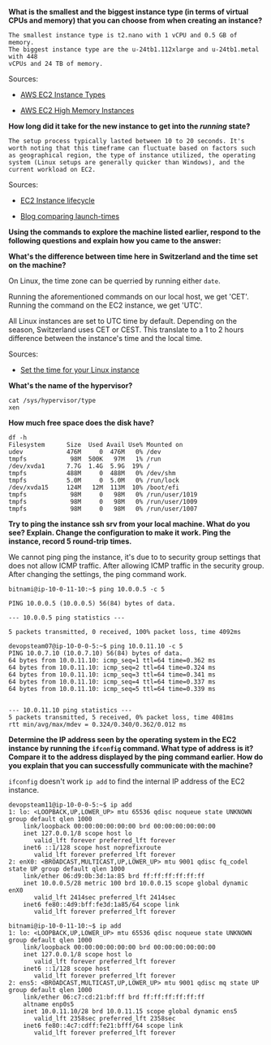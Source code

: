 **What is the smallest and the biggest instance type (in terms of virtual CPUs and memory) that you can choose from when creating an instance?**

```
The smallest instance type is t2.nano with 1 vCPU and 0.5 GB of memory.
The biggest instance type are the u-24tb1.112xlarge and u-24tb1.metal with 448
vCPUs and 24 TB of memory.
```

Sources:

- [AWS EC2 Instance Types](https://aws.amazon.com/ec2/instance-types/)

- [AWS EC2 High Memory Instances](https://aws.amazon.com/ec2/instance-types/high-memory/)


**How long did it take for the new instance to get into the _running_ state?**

``````
The setup process typically lasted between 10 to 20 seconds. It's worth noting that this timeframe can fluctuate based on factors such as geographical region, the type of instance utilized, the operating system (Linux setups are generally quicker than Windows), and the current workload on EC2.
``````

Sources:

- [EC2 Instance lifecycle](https://docs.aws.amazon.com/AWSEC2/latest/UserGuide/ec2-instance-lifecycle.html)

- [Blog comparing launch-times](https://www.martysweet.co.uk/ec2-launch-times/)

**Using the commands to explore the machine listed earlier, respond to the following questions and explain how you came to the answer:**

**What's the difference between time here in Switzerland and the time set on**
**the machine?**

On Linux, the time zone can be querried by running either `date`.

Running the aforementioned commands on our local host, we get 'CET'.
Running the command on the EC2 instance, we get 'UTC'.

All Linux instances are set to UTC time by default. Depending on the season, Switzerland
uses CET or CEST. This translate to a 1 to 2 hours difference between the instance's
time and the local time.

Sources:

- [Set the time for your Linux instance](https://docs.aws.amazon.com/AWSEC2/latest/UserGuide/set-time.html)

**What's the name of the hypervisor?**

```
cat /sys/hypervisor/type
xen
```

**How much free space does the disk have?**

```
df -h
Filesystem      Size  Used Avail Use% Mounted on
udev            476M     0  476M   0% /dev
tmpfs            98M  500K   97M   1% /run
/dev/xvda1      7.7G  1.4G  5.9G  19% /
tmpfs           488M     0  488M   0% /dev/shm
tmpfs           5.0M     0  5.0M   0% /run/lock
/dev/xvda15     124M   12M  113M  10% /boot/efi
tmpfs            98M     0   98M   0% /run/user/1019
tmpfs            98M     0   98M   0% /run/user/1009
tmpfs            98M     0   98M   0% /run/user/1007
```

**Try to ping the instance ssh srv from your local machine. What do you see? Explain. Change the configuration to make it work. Ping the instance, record 5 round-trip times.**

We cannot ping ping the instance, it's due to to security group settings that does not allow ICMP traffic. After allowing ICMP traffic in the security group.
After changing the settings, the ping command work.

```
bitnami@ip-10-0-11-10:~$ ping 10.0.0.5 -c 5

PING 10.0.0.5 (10.0.0.5) 56(84) bytes of data.

--- 10.0.0.5 ping statistics ---

5 packets transmitted, 0 received, 100% packet loss, time 4092ms
```

```
devopsteam07@ip-10-0-0-5:~$ ping 10.0.11.10 -c 5
PING 10.0.7.10 (10.0.7.10) 56(84) bytes of data.
64 bytes from 10.0.11.10: icmp_seq=1 ttl=64 time=0.362 ms
64 bytes from 10.0.11.10: icmp_seq=2 ttl=64 time=0.324 ms
64 bytes from 10.0.11.10: icmp_seq=3 ttl=64 time=0.341 ms
64 bytes from 10.0.11.10: icmp_seq=4 ttl=64 time=0.337 ms
64 bytes from 10.0.11.10: icmp_seq=5 ttl=64 time=0.339 ms


--- 10.0.11.10 ping statistics ---
5 packets transmitted, 5 received, 0% packet loss, time 4081ms
rtt min/avg/max/mdev = 0.324/0.340/0.362/0.012 ms
```

**Determine the IP address seen by the operating system in the EC2 instance by running the `ifconfig` command. What type of address is it? Compare it to the address displayed by the ping command earlier. How do you explain that you can successfully communicate with the machine?**

```ifconfig``` doesn't work ```ip add``` to find the internal IP address of the EC2 instance.

```
devopsteam11@ip-10-0-0-5:~$ ip add
1: lo: <LOOPBACK,UP,LOWER_UP> mtu 65536 qdisc noqueue state UNKNOWN group default qlen 1000
    link/loopback 00:00:00:00:00:00 brd 00:00:00:00:00:00
    inet 127.0.0.1/8 scope host lo
       valid_lft forever preferred_lft forever
    inet6 ::1/128 scope host noprefixroute
       valid_lft forever preferred_lft forever
2: enX0: <BROADCAST,MULTICAST,UP,LOWER_UP> mtu 9001 qdisc fq_codel state UP group default qlen 1000
    link/ether 06:d9:0b:3d:1a:85 brd ff:ff:ff:ff:ff:ff
    inet 10.0.0.5/28 metric 100 brd 10.0.0.15 scope global dynamic enX0
       valid_lft 2414sec preferred_lft 2414sec
    inet6 fe80::4d9:bff:fe3d:1a85/64 scope link
       valid_lft forever preferred_lft forever
```

```
bitnami@ip-10-0-11-10:~$ ip add
1: lo: <LOOPBACK,UP,LOWER_UP> mtu 65536 qdisc noqueue state UNKNOWN group default qlen 1000
    link/loopback 00:00:00:00:00:00 brd 00:00:00:00:00:00
    inet 127.0.0.1/8 scope host lo
       valid_lft forever preferred_lft forever
    inet6 ::1/128 scope host
       valid_lft forever preferred_lft forever
2: ens5: <BROADCAST,MULTICAST,UP,LOWER_UP> mtu 9001 qdisc mq state UP group default qlen 1000
    link/ether 06:c7:cd:21:bf:ff brd ff:ff:ff:ff:ff:ff
    altname enp0s5
    inet 10.0.11.10/28 brd 10.0.11.15 scope global dynamic ens5
       valid_lft 2358sec preferred_lft 2358sec
    inet6 fe80::4c7:cdff:fe21:bfff/64 scope link
       valid_lft forever preferred_lft forever
```
